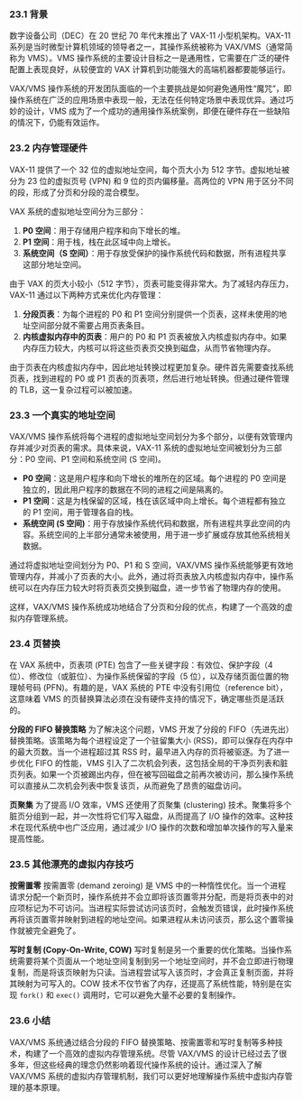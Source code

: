 ### 23.1 背景

数字设备公司（DEC）在 20 世纪 70 年代末推出了 VAX-11 小型机架构。VAX-11 系列是当时微型计算机领域的领导者之一，其操作系统被称为 VAX/VMS（通常简称为 VMS）。VMS 操作系统的主要设计目标之一是通用性，它需要在广泛的硬件配置上表现良好，从较便宜的 VAX 计算机到功能强大的高端机器都要能够运行。

VAX/VMS 操作系统的开发团队面临的一个主要挑战是如何避免通用性“魔咒”，即操作系统在广泛的应用场景中表现一般，无法在任何特定场景中表现优异。通过巧妙的设计，VMS 成为了一个成功的通用操作系统案例，即便在硬件存在一些缺陷的情况下，仍能有效运作。

### 23.2 内存管理硬件

VAX-11 提供了一个 32 位的虚拟地址空间，每个页大小为 512 字节。虚拟地址被分为 23 位的虚拟页号 (VPN) 和 9 位的页内偏移量。高两位的 VPN 用于区分不同的段，形成了分页和分段的混合模型。

VAX 系统的虚拟地址空间分为三部分：

1. **P0 空间**：用于存储用户程序和向下增长的堆。
2. **P1 空间**：用于栈，栈在此区域中向上增长。
3. **系统空间（S 空间）**：用于存放受保护的操作系统代码和数据，所有进程共享这部分地址空间。

由于 VAX 的页大小较小（512 字节），页表可能变得非常大。为了减轻内存压力，VAX-11 通过以下两种方式来优化内存管理：

1. **分段页表**：为每个进程的 P0 和 P1 空间分别提供一个页表，这样未使用的地址空间部分就不需要占用页表条目。
2. **内核虚拟内存中的页表**：用户的 P0 和 P1 页表被放入内核虚拟内存中。如果内存压力较大，内核可以将这些页表页交换到磁盘，从而节省物理内存。

由于页表在内核虚拟内存中，因此地址转换过程更加复杂。硬件首先需要查找系统页表，找到进程的 P0 或 P1 页表的页表项，然后进行地址转换。但通过硬件管理的 TLB，这一复杂过程可以被加速。

### 23.3 一个真实的地址空间

VAX/VMS 操作系统将每个进程的虚拟地址空间划分为多个部分，以便有效管理内存并减少对页表的需求。具体来说，VAX-11 系统的虚拟地址空间被划分为三部分：P0 空间、P1 空间和系统空间 (S 空间)。

- **P0 空间**：这是用户程序和向下增长的堆所在的区域。每个进程的 P0 空间是独立的，因此用户程序的数据在不同的进程之间是隔离的。
- **P1 空间**：这是为栈保留的区域，栈在该区域中向上增长。每个进程都有独立的 P1 空间，用于管理各自的栈。
- **系统空间 (S 空间)**：用于存放操作系统代码和数据，所有进程共享此空间的内容。系统空间的上半部分通常未被使用，用于进一步扩展或存放其他系统相关数据。

通过将虚拟地址空间划分为 P0、P1 和 S 空间，VAX/VMS 操作系统能够更有效地管理内存，并减小了页表的大小。此外，通过将页表放入内核虚拟内存中，操作系统可以在内存压力较大时将页表页交换到磁盘，进一步节省了物理内存的使用。

这样，VAX/VMS 操作系统成功地结合了分页和分段的优点，构建了一个高效的虚拟内存管理系统。

### 23.4 页替换

在 VAX 系统中，页表项 (PTE) 包含了一些关键字段：有效位、保护字段（4 位）、修改位（或脏位）、为操作系统保留的字段（5 位），以及存储页面位置的物理帧号码 (PFN)。有趣的是，VAX 系统的 PTE 中没有引用位（reference bit），这意味着 VMS 的页替换算法必须在没有硬件支持的情况下，确定哪些页是活跃的。

**分段的 FIFO 替换策略**
为了解决这个问题，VMS 开发了分段的 FIFO（先进先出）替换策略。该策略为每个进程设定了一个驻留集大小 (RSS)，即可以保存在内存中的最大页数。当一个进程超过其 RSS 时，最早进入内存的页将被驱逐。为了进一步优化 FIFO 的性能，VMS 引入了二次机会列表，这包括全局的干净页列表和脏页列表。如果一个页被踢出内存，但在被写回磁盘之前再次被访问，那么操作系统可以直接从二次机会列表中恢复该页，从而避免了昂贵的磁盘访问。

**页聚集**
为了提高 I/O 效率，VMS 还使用了页聚集 (clustering) 技术。聚集将多个脏页分组到一起，并一次性将它们写入磁盘，从而提高了 I/O 操作的效率。这种技术在现代系统中也广泛应用，通过减少 I/O 操作的次数和增加单次操作的写入量来提高性能。

### 23.5 其他漂亮的虚拟内存技巧

**按需置零**
按需置零 (demand zeroing) 是 VMS 中的一种惰性优化。当一个进程请求分配一个新页时，操作系统并不会立即将该页置零并分配，而是将页表中的对应项标记为不可访问。当进程实际尝试访问该页时，会触发页错误，此时操作系统再将该页置零并映射到进程的地址空间。如果进程从未访问该页，那么这个置零操作就被完全避免了。

**写时复制 (Copy-On-Write, COW)**
写时复制是另一个重要的优化策略。当操作系统需要将某个页面从一个地址空间复制到另一个地址空间时，并不会立即进行物理复制，而是将该页映射为只读。当进程尝试写入该页时，才会真正复制页面，并将其映射为可写入的。COW 技术不仅节省了内存，还提高了系统性能，特别是在实现 `fork()` 和 `exec()` 调用时，它可以避免大量不必要的复制操作。

### 23.6 小结

VAX/VMS 系统通过结合分段的 FIFO 替换策略、按需置零和写时复制等多种技术，构建了一个高效的虚拟内存管理系统。尽管 VAX/VMS 的设计已经过去了很多年，但这些经典的理念仍然影响着现代操作系统的设计。通过深入了解 VAX/VMS 系统的虚拟内存管理机制，我们可以更好地理解操作系统中虚拟内存管理的基本原理。